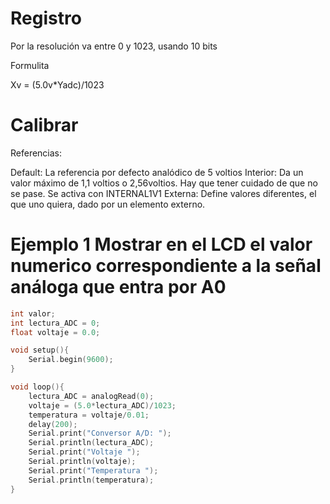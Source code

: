 # Registro

Por la resolución va entre 0 y 1023, usando 10 bits

Formulita

Xv = (5.0v*Yadc)/1023

# Calibrar

Referencias:

Default: La referencia por defecto analódico de 5 voltios
Interior: Da un valor máximo de 1,1 voltios o 2,56voltios. Hay que tener cuidado de que no se pase. Se activa con INTERNAL1V1 
Externa: Define valores diferentes, el que uno quiera, dado por un elemento externo.

# Ejemplo 1 Mostrar en el LCD el valor numerico correspondiente a la señal análoga que entra por A0

```c++
int valor;
int lectura_ADC = 0;
float voltaje = 0.0;

void setup(){
    Serial.begin(9600);
}

void loop(){
    lectura_ADC = analogRead(0);
    voltaje = (5.0*lectura_ADC)/1023;
    temperatura = voltaje/0.01;
    delay(200);
    Serial.print("Conversor A/D: ");
    Serial.println(lectura_ADC); 
    Serial.print("Voltaje ");
    Serial.println(voltaje); 
    Serial.print("Temperatura ");
    Serial.println(temperatura); 
}
```